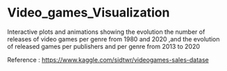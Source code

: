 # Video_games_Visualization
Interactive plots and animations showing the evolution the number of releases of video games per genre  from 1980 and 2020 ,and the evolution of released games per publishers and per genre from 2013 to 2020

Reference :
 https://www.kaggle.com/sidtwr/videogames-sales-datase
